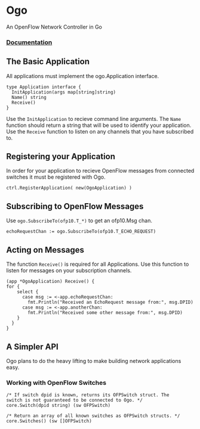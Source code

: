 # Ogo
An OpenFlow Network Controller in Go

### [Documentation](http://godoc.org/github.com/jonstout/ogo)

## The Basic Application
All applications must implement the ogo.Application interface.
```
type Application interface {
  InitApplication(args map[string]string)
  Name() string
  Receive()
}
```
Use the `InitApplication` to recieve command line arguments. The `Name` function should return a string that will be used to identify your application. Use the `Receive` function to listen on any channels that you have subscribed to.

## Registering your Application
In order for your application to recieve OpenFlow messages from connected switches it must be registered with Ogo.
```
ctrl.RegisterApplication( new(OgoApplication) )
```

## Subscribing to OpenFlow Messages
Use `ogo.SubscribeTo(ofp10.T_*)` to get an ofp10.Msg chan.
```
echoRequestChan := ogo.SubscribeTo(ofp10.T_ECHO_REQUEST)
```

## Acting on Messages
The function `Receive()` is required for all Applications. Use this function to listen for messages on your subscription channels.
```
(app *OgoApplication) Receive() {
for {
    select {
      case msg := <-app.echoRequestChan:
        fmt.Println("Received an EchoRequest message from:", msg.DPID)
      case msg := <-app.anotherChan:
        fmt.Println("Received some other message from:", msg.DPID)
    }
  }
}
```

## A Simpler API
Ogo plans to do the heavy lifting to make building network applications easy.

### Working with OpenFlow Switches
```
/* If switch dpid is known, returns its OFPSwitch struct. The
switch is not guaranteed to be connected to Ogo. */
core.Switch(dpid string) (sw OFPSwitch)

/* Return an array of all known switches as OFPSwitch structs. */
core.Switches() (sw []OFPSwitch)
```
